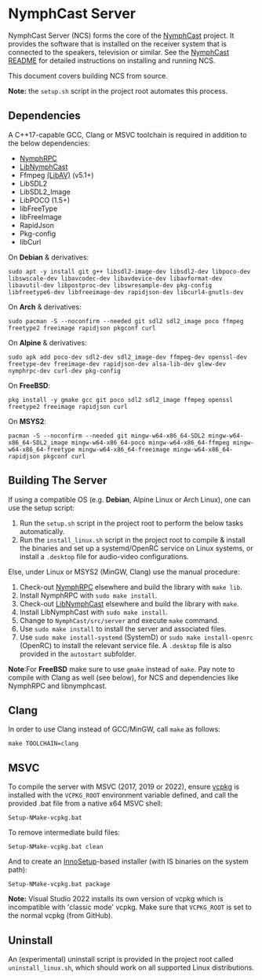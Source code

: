 # NymphCast Server #

NymphCast Server (NCS) forms the core of the [NymphCast](https://github.com/MayaPosch/NymphCast) project. It provides the software that is installed on the receiver system that is connected to the speakers, television or similar. See the [NymphCast README](https://github.com/MayaPosch/NymphCast) for detailed instructions on installing and running NCS.

This document covers building NCS from source.


**Note:** the `setup.sh` script in the project root automates this process.


## Dependencies ##

A C++17-capable GCC, Clang or MSVC toolchain is required in addition to the below dependencies:

- [NymphRPC](https://github.com/MayaPosch/NymphRPC)
- [LibNymphCast](https://github.com/MayaPosch/libnymphcast)
- Ffmpeg [(LibAV)](https://trac.ffmpeg.org/wiki/Using%20libav*) (v5.1+) 
- LibSDL2
- LibSDL2_Image
- LibPOCO (1.5+)
- libFreeType
- libFreeImage
- RapidJson
- Pkg-config
- libCurl

On **Debian** & derivatives:

```
sudo apt -y install git g++ libsdl2-image-dev libsdl2-dev libpoco-dev libswscale-dev libavcodec-dev libavdevice-dev libavformat-dev libavutil-dev libpostproc-dev libswresample-dev pkg-config libfreetype6-dev libfreeimage-dev rapidjson-dev libcurl4-gnutls-dev
```

On **Arch** & derivatives:

```
sudo pacman -S --noconfirm --needed git sdl2 sdl2_image poco ffmpeg freetype2 freeimage rapidjson pkgconf curl
```

On **Alpine** & derivatives:

```
sudo apk add poco-dev sdl2-dev sdl2_image-dev ffmpeg-dev openssl-dev freetype-dev freeimage-dev rapidjson-dev alsa-lib-dev glew-dev nymphrpc-dev curl-dev pkg-config
```

On **FreeBSD**:
```
pkg install -y gmake gcc git poco sdl2 sdl2_image ffmpeg openssl freetype2 freeimage rapidjson curl
```

On **MSYS2**:

```
pacman -S --noconfirm --needed git mingw-w64-x86_64-SDL2 mingw-w64-x86_64-SDL2_image mingw-w64-x86_64-poco mingw-w64-x86_64-ffmpeg mingw-w64-x86_64-freetype mingw-w64-x86_64-freeimage mingw-w64-x86_64-rapidjson pkgconf curl
```

## Building The Server ##

If using a compatible OS (e.g. **Debian**, Alpine Linux or Arch Linux), one can use the setup script: 

1. Run the `setup.sh` script in the project root to perform the below tasks automatically.
2. Run the `install_linux.sh` script in the project root to compile & install the binaries and set up a systemd/OpenRC service on Linux systems, or install a `.desktop` file for audio-video configurations.

Else, under Linux or MSYS2 (MinGW, Clang) use the manual procedure:

1. Check-out [NymphRPC](https://github.com/MayaPosch/NymphRPC) elsewhere and build the library with `make lib`.
2. Install NymphRPC with `sudo make install`.
3. Check-out [LibNymphCast](https://github.com/MayaPosch/libnymphcast) elsewhere and build the library with `make`.
4. Install LibNymphCast with `sudo make install`.
5. Change to `NymphCast/src/server` and execute `make` command.
6. Use `sudo make install` to install the server and associated files.
7. Use `sudo make install-systemd` (SystemD) or `sudo make install-openrc` (OpenRC) to install the relevant service file. A `.desktop` file is also provided in the `autostart` subfolder.

**Note**:For **FreeBSD** make sure to use `gmake` instead of `make`. Pay note to compile with Clang as well (see below), for NCS and dependencies like NymphRPC and libnymphcast.

## Clang ##

In order to use Clang instead of GCC/MinGW, call `make` as follows:

`make TOOLCHAIN=clang`

## MSVC ##

To compile the server with MSVC (2017, 2019 or 2022), ensure [vcpkg](https://vcpkg.io/) is installed with the `VCPKG_ROOT` environment variable defined, and call the provided .bat file from a native x64 MSVC shell:

`Setup-NMake-vcpkg.bat`

To remove intermediate build files:

`Setup-NMake-vcpkg.bat clean`

And to create an [InnoSetup](https://jrsoftware.org/isinfo.php)-based installer (with IS binaries on the system path):

`Setup-NMake-vcpkg.bat package`

**Note:** Visual Studio 2022 installs its own version of vcpkg which is incompatible with 'classic mode' vcpkg. Make sure that `VCPKG_ROOT` is set to the normal vcpkg (from GitHub).

## Uninstall ##

An (experimental) uninstall script is provided in the project root called `uninstall_linux.sh`, which should work on all supported Linux distributions.
